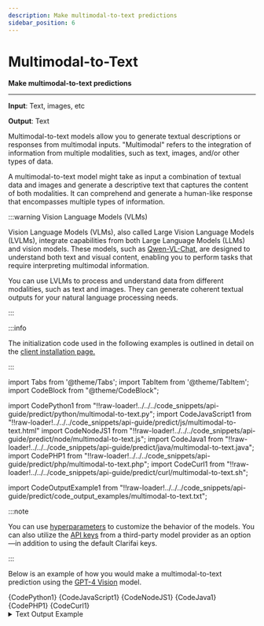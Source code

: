 ```yaml
---
description: Make multimodal-to-text predictions 
sidebar_position: 6
---
```


# Multimodal-to-Text 

**Make multimodal-to-text predictions**
<hr />

**Input**: Text, images, etc

**Output**: Text

Multimodal-to-text models allow you to generate textual descriptions or responses from multimodal inputs. "Multimodal" refers to the integration of information from multiple modalities, such as text, images, and/or other types of data.

A multimodal-to-text model might take as input a combination of textual data and images and generate a descriptive text that captures the content of both modalities. It can comprehend and generate a human-like response that encompasses multiple types of information. 

:::warning Vision Language Models (VLMs)

Vision Language Models (VLMs), also called Large Vision Language Models (LVLMs), integrate capabilities from both Large Language Models (LLMs) and vision models. These models, such as [Qwen-VL-Chat](https://clarifai.com/qwen/qwen-VL/models/qwen-VL-Chat), are designed to understand both text and visual content, enabling you to perform tasks that require interpreting multimodal information. 

You can use LVLMs to process and understand data from different modalities, such as text and images. They can generate coherent textual outputs for your natural language processing needs. 

:::

:::info

The initialization code used in the following examples is outlined in detail on the [client installation page.](https://docs.clarifai.com/api-guide/api-overview/api-clients/#client-installation-instructions)

:::

import Tabs from '@theme/Tabs';
import TabItem from '@theme/TabItem';
import CodeBlock from "@theme/CodeBlock";

import CodePython1 from "!!raw-loader!../../../code_snippets/api-guide/predict/python/multimodal-to-text.py";
import CodeJavaScript1 from "!!raw-loader!../../../code_snippets/api-guide/predict/js/multimodal-to-text.html"
import CodeNodeJS1 from "!!raw-loader!../../../code_snippets/api-guide/predict/node/multimodal-to-text.js";
import CodeJava1 from "!!raw-loader!../../../code_snippets/api-guide/predict/java/multimodal-to-text.java";
import CodePHP1 from "!!raw-loader!../../../code_snippets/api-guide/predict/php/multimodal-to-text.php";
import CodeCurl1 from "!!raw-loader!../../../code_snippets/api-guide/predict/curl/multimodal-to-text.sh";

import CodeOutputExample1 from "!!raw-loader!../../../code_snippets/api-guide/predict/code_output_examples/multimodal-to-text.txt";

:::note

You can use [hyperparameters](https://docs.clarifai.com/api-guide/predict/llms#use-hyperparameters-to-customize-llms) to customize the behavior of the models. You can also utilize the [API keys](https://docs.clarifai.com/api-guide/predict/text#use-third-party-api-keys) from a third-party model provider as an option—in addition to using the default Clarifai keys. 

:::

Below is an example of how you would make a multimodal-to-text prediction using the [GPT-4 Vision](https://clarifai.com/openai/chat-completion/models/openai-gpt-4-vision) model. 

<Tabs>
<TabItem value="python" label="Python">
    <CodeBlock className="language-python">{CodePython1}</CodeBlock>
</TabItem>

<TabItem value="js_rest" label="JavaScript (REST)">
 <CodeBlock className="language-javascript">{CodeJavaScript1}</CodeBlock>
</TabItem>

<TabItem value="nodejs" label="NodeJS">
 <CodeBlock className="language-javascript">{CodeNodeJS1}</CodeBlock>
</TabItem>

<TabItem value="java" label="Java">
 <CodeBlock className="language-java">{CodeJava1}</CodeBlock>
</TabItem>

<TabItem value="php" label="PHP">
    <CodeBlock className="language-php">{CodePHP1}</CodeBlock>
</TabItem>

<TabItem value="curl" label="cURL">
    <CodeBlock className="language-bash">{CodeCurl1}</CodeBlock>
</TabItem>

</Tabs>

<details>
  <summary>Text Output Example</summary>
    <CodeBlock className="language-text">{CodeOutputExample1}</CodeBlock>
</details>